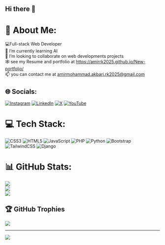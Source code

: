 ## Hi there 👋

<!--
**amirrk2025/amirrk2025** is a ✨ _special_ ✨ repository because its `README.md` (this file) appears on your GitHub profile.

Here are some ideas to get you started:

- 🔭 I’m currently working on ...
- 🌱 I’m currently learning ...
- 👯 I’m looking to collaborate on ...
- 🤔 I’m looking for help with ...
- 💬 Ask me about ...
- 📫 How to reach me: ...
- 😄 Pronouns: ...
- ⚡ Fun fact: ...
-->
# 💫 About Me:
💻Full-stack Web Developer<br>🌱 I’m currently learning AI<br>👯 I’m looking to collaborate on web developments projects<br>🕸 see my Resume and portfolio at https://amirrk2025.github.io/New-portfolio/<br>📫 you can contact me at amirmohammad.akbari.rk2025@gmail.com<br>


## 🌐 Socials:
[![Instagram](https://img.shields.io/badge/Instagram-%23E4405F.svg?logo=Instagram&logoColor=white)](https://instagram.com/https://www.instagram.com/amir_mohammad_akbari_rk/) [![LinkedIn](https://img.shields.io/badge/LinkedIn-%230077B5.svg?logo=linkedin&logoColor=white)](https://linkedin.com/in/https://www.linkedin.com/in/amir-mohammad-akbari-1891672b7/) [![X](https://img.shields.io/badge/X-black.svg?logo=X&logoColor=white)](https://x.com/https://x.com/amirakbari99811) [![YouTube](https://img.shields.io/badge/YouTube-%23FF0000.svg?logo=YouTube&logoColor=white)](https://youtube.com/@https://www.youtube.com/@amirmohammadakbari-AI) 

# 💻 Tech Stack:
![CSS3](https://img.shields.io/badge/css3-%231572B6.svg?style=for-the-badge&logo=css3&logoColor=white) ![HTML5](https://img.shields.io/badge/html5-%23E34F26.svg?style=for-the-badge&logo=html5&logoColor=white) ![JavaScript](https://img.shields.io/badge/javascript-%23323330.svg?style=for-the-badge&logo=javascript&logoColor=%23F7DF1E) ![PHP](https://img.shields.io/badge/php-%23777BB4.svg?style=for-the-badge&logo=php&logoColor=white) ![Python](https://img.shields.io/badge/python-3670A0?style=for-the-badge&logo=python&logoColor=ffdd54) ![Bootstrap](https://img.shields.io/badge/bootstrap-%238511FA.svg?style=for-the-badge&logo=bootstrap&logoColor=white) ![TailwindCSS](https://img.shields.io/badge/tailwindcss-%2338B2AC.svg?style=for-the-badge&logo=tailwind-css&logoColor=white) ![Django](https://img.shields.io/badge/django-%23092E20.svg?style=for-the-badge&logo=django&logoColor=white)
# 📊 GitHub Stats:
![](https://github-readme-stats.vercel.app/api?username=amirrk2025&theme=dark&hide_border=false&include_all_commits=false&count_private=false)<br/>
![](https://github-readme-streak-stats.herokuapp.com/?user=amirrk2025&theme=dark&hide_border=false)<br/>
![](https://github-readme-stats.vercel.app/api/top-langs/?username=amirrk2025&theme=dark&hide_border=false&include_all_commits=false&count_private=false&layout=compact)

## 🏆 GitHub Trophies
![](https://github-profile-trophy.vercel.app/?username=amirrk2025&theme=radical&no-frame=false&no-bg=true&margin-w=4)

---
[![](https://visitcount.itsvg.in/api?id=amirrk2025&icon=0&color=0)](https://visitcount.itsvg.in)

<!-- Proudly created with GPRM ( https://gprm.itsvg.in ) -->

